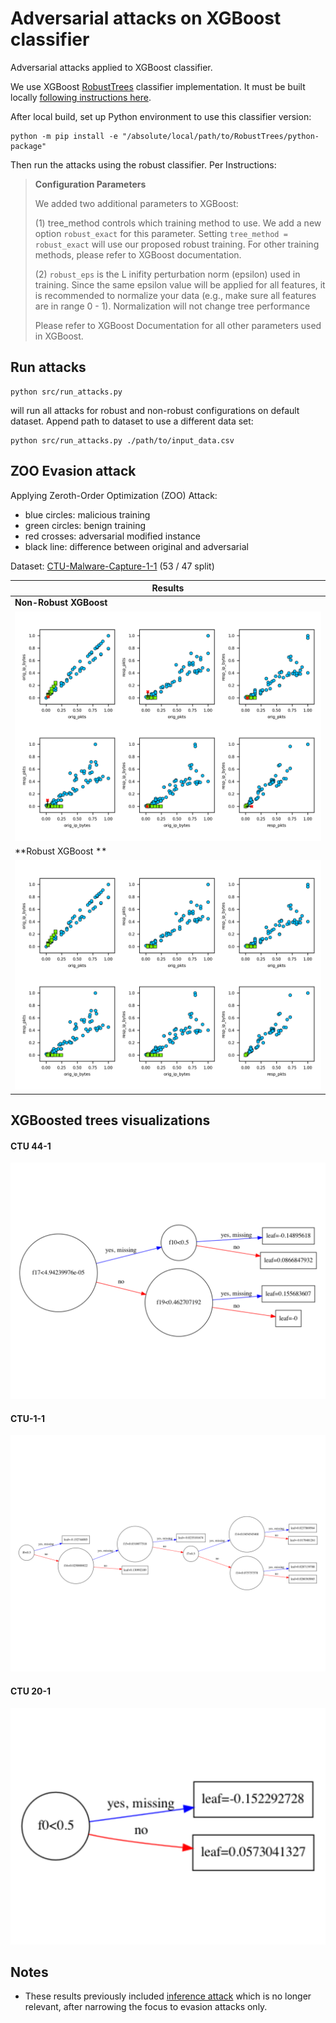# Adversarial attacks on XGBoost classifier

Adversarial attacks applied to XGBoost classifier.

We use XGBoost [RobustTrees](https://github.com/chenhongge/RobustTrees) classifier implementation.
It must be built locally  [following instructions here](https://github.com/chenhongge/RobustTrees/tree/master/python-package#from-source).

After local build, set up Python environment to use this classifier version:

```
python -m pip install -e "/absolute/local/path/to/RobustTrees/python-package"
```

Then run the attacks using the robust classifier. Per Instructions:

> **Configuration Parameters**
> 
> We added two additional parameters to XGBoost:
> 
> (1) tree_method controls which training method to use. We add a new option `robust_exact` for 
> this parameter. Setting `tree_method = robust_exact` will use our proposed robust training. 
> For other training methods, please refer to XGBoost documentation.
> 
> (2) `robust_eps` is the L inifity perturbation norm (epsilon) used in training. Since the same 
> epsilon value will be applied for all features, it is recommended to normalize your data 
> (e.g., make sure all features are in range 0 - 1). Normalization will not change tree performance
> 
> Please refer to XGBoost Documentation for all other parameters used in XGBoost.

## Run attacks

```
python src/run_attacks.py
```

will run all attacks for robust and non-robust configurations on default dataset. Append path to dataset to use a
different data set:

```
python src/run_attacks.py ./path/to/input_data.csv
```

## ZOO Evasion attack

Applying Zeroth-Order Optimization (ZOO) Attack:

- blue circles: malicious training 
- green circles: benign training 
- red crosses: adversarial modified instance
- black line: difference between original and adversarial

Dataset: [CTU-Malware-Capture-1-1](../data/CTU-1-1.csv) (53 / 47 split)

| Results                  |
|--------------------------|
| **Non-Robust XGBoost**   |
| ![img](non_robust_1.png) |
| **Robust XGBoost **      |
| ![img](robust_1.png)     |

## XGBoosted trees visualizations

#### CTU 44-1 

![image](CTU-44-1.png)

#### CTU-1-1

![image](CTU-1-1.png)

#### CTU 20-1

![image](CTU-20-1.png)

## Notes

- These results previously included [inference attack](../src/attack_inf.py) which is no longer relevant, after
  narrowing the focus to evasion attacks only.




 
